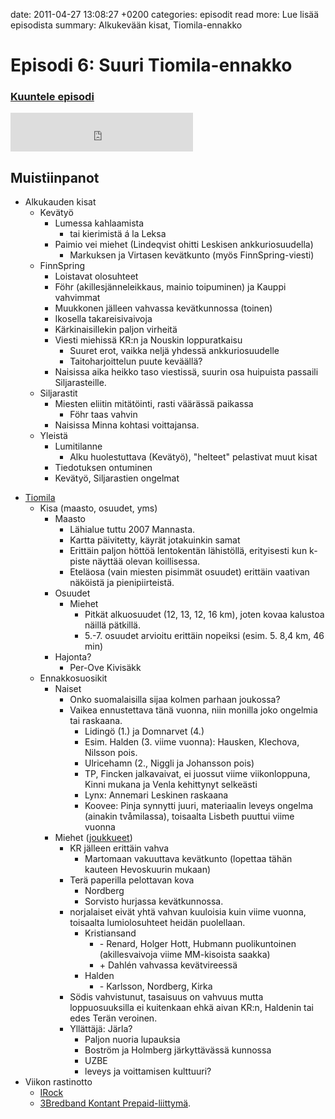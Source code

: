 date: 2011-04-27 13:08:27 +0200
categories: episodit
read more: Lue lis&auml;&auml; episodista
summary: Alkukev&auml;&auml;n kisat, Tiomila-ennakko

#  Episodi 6: Suuri Tiomila-ennakko

### [Kuuntele episodi](http://podcast.raskaasti.fi/3233/24960-episodi-6-suuri-tiomila-ennakko)
<iframe src="http://www.facebook.com/plugins/likebox.php?href=http%3A%2F%2Fwww.facebook.com%2Fpages%2FRaskaasti%2F164707666913459&amp;width=292&amp;colorscheme=dark&amp;show_faces=false&amp;stream=false&amp;header=false&amp;height=62" scrolling="no" frameborder="0" style="border:none; overflow:hidden; width:292px; height:62px;" allowTransparency="true">
</iframe>

  <h2>Muistiinpanot</h2>
<ul>
  <li>Alkukauden kisat
  </li>
  <li style="list-style: none">
    <ul>
      <li>Kev&auml;ty&ouml;
      </li>
      <li style="list-style: none">
        <ul>
          <li>Lumessa kahlaamista
          </li>
          <li style="list-style: none">
            <ul>
              <li>tai kierimist&auml; &aacute; la Leksa
              </li>
            </ul>
          </li>
          <li>Paimio vei miehet (Lindeqvist ohitti Leskisen ankkuriosuudella)
          </li>
          <li style="list-style: none">
            <ul>
              <li>Markuksen ja Virtasen kev&auml;tkunto (my&ouml;s FinnSpring-viesti)
              </li>
            </ul>
          </li>
        </ul>
      </li>
      <li>FinnSpring
      </li>
      <li style="list-style: none">
        <ul>
          <li>Loistavat olosuhteet
          </li>
          <li>F&ouml;hr (akillesj&auml;nneleikkaus, mainio toipuminen) ja Kauppi vahvimmat
          </li>
          <li>Muukkonen j&auml;lleen vahvassa kev&auml;tkunnossa (toinen)
          </li>
          <li>Ikosella takareisivaivoja
          </li>
          <li>K&auml;rkinaisillekin paljon virheit&auml;
          </li>
          <li>Viesti miehiss&auml; KR:n ja Nouskin loppuratkaisu
          </li>
          <li style="list-style: none">
            <ul>
              <li>Suuret erot, vaikka nelj&auml; yhdess&auml; ankkuriosuudelle
              </li>
              <li>Taitoharjoittelun puute kev&auml;&auml;ll&auml;?
              </li>
            </ul>
          </li>
          <li>Naisissa aika heikko taso viestiss&auml;, suurin osa huipuista passaili Siljarasteille.
          </li>
        </ul>
      </li>
      <li>Siljarastit
      </li>
      <li style="list-style: none">
        <ul>
          <li>Miesten eliitin mit&auml;t&ouml;inti, rasti v&auml;&auml;r&auml;ss&auml; paikassa
          </li>
          <li style="list-style: none">
            <ul>
              <li>F&ouml;hr taas vahvin
              </li>
            </ul>
          </li>
          <li>Naisissa Minna kohtasi voittajansa.
          </li>
        </ul>
      </li>
      <li>Yleist&auml;
      </li>
      <li style="list-style: none">
        <ul>
          <li>Lumitilanne
          </li>
          <li style="list-style: none">
            <ul>
              <li>Alku huolestuttava (Kev&auml;ty&ouml;), &quot;helteet&quot; pelastivat muut kisat
              </li>
            </ul>
          </li>
          <li>Tiedotuksen ontuminen
          </li>
          <li>Kev&auml;ty&ouml;, Siljarastien ongelmat
          </li>
        </ul>
      </li>
    </ul>
  </li>
</ul>
<ul>
  <li>
    <a href="http://www.10mila.se/2011/">Tiomila</a>
  </li>
  <li style="list-style: none">
    <ul>
      <li>Kisa (maasto, osuudet, yms)
      </li>
      <li style="list-style: none">
        <ul>
          <li>Maasto
          </li>
          <li style="list-style: none">
            <ul>
              <li>L&auml;hialue tuttu 2007 Mannasta.
              </li>
              <li>Kartta p&auml;ivitetty, k&auml;yr&auml;t jotakuinkin samat
              </li>
              <li>Eritt&auml;in paljon h&ouml;tt&ouml;&auml; lentokent&auml;n l&auml;hist&ouml;ll&auml;, erityisesti kun k-piste n&auml;ytt&auml;&auml; olevan koillisessa.
              </li>
              <li>Etel&auml;osa (vain miesten pisimm&auml;t osuudet) eritt&auml;in vaativan n&auml;k&ouml;ist&auml; ja pienipiirteist&auml;.
              </li>
            </ul>
          </li>
          <li>Osuudet
          </li>
          <li style="list-style: none">
            <ul>
              <li>Miehet
              </li>
              <li style="list-style: none">
                <ul>
                  <li>Pitk&auml;t alkuosuudet (12, 13, 12, 16 km), joten kovaa kalustoa n&auml;ill&auml; p&auml;tkill&auml;.
                  </li>
                  <li>5.-7. osuudet arvioitu eritt&auml;in nopeiksi (esim. 5. 8,4 km, 46 min)
                  </li>
                </ul>
              </li>
            </ul>
          </li>
          <li>Hajonta?
          </li>
          <li style="list-style: none">
            <ul>
              <li>Per-Ove Kivis&auml;kk
              </li>
            </ul>
          </li>
        </ul>
      </li>
      <li>Ennakkosuosikit
      </li>
      <li style="list-style: none">
        <ul>
          <li>Naiset
          </li>
          <li style="list-style: none">
            <ul>
              <li>Onko suomalaisilla sijaa kolmen parhaan joukossa?
              </li>
              <li>Vaikea ennustettava t&auml;n&auml; vuonna, niin monilla joko ongelmia tai raskaana.
              </li>
              <li style="list-style: none">
                <ul>
                  <li>Liding&ouml; (1.) ja Domnarvet (4.)
                  </li>
                  <li>Esim. Halden (3. viime vuonna): Hausken, Klechova, Nilsson pois.
                  </li>
                  <li>Ulricehamn (2., Niggli ja Johansson pois)
                  </li>
                  <li>TP, Fincken jalkavaivat, ei juossut viime viikonloppuna, Kinni mukana ja Venla kehittynyt selke&auml;sti
                  </li>
                  <li>Lynx: Annemari Leskinen raskaana
                  </li>
                  <li>Koovee: Pinja synnytti juuri, materiaalin leveys ongelma (ainakin tv&aring;milassa), toisaalta Lisbeth puuttui viime vuonna
                  </li>
                </ul>
              </li>
            </ul>
          </li>
          <li>Miehet (<a href="http://10mila.se/2011/index.asp?page=500500&amp;avd=30&amp;lang=0&amp;klass=Herrar&amp;visning=1">joukkueet</a>)
          </li>
          <li style="list-style: none">
            <ul>
              <li>KR j&auml;lleen eritt&auml;in vahva
              </li>
              <li style="list-style: none">
                <ul>
                  <li>Martomaan vakuuttava kev&auml;tkunto (lopettaa t&auml;h&auml;n kauteen Hevoskuurin mukaan)
                  </li>
                </ul>
              </li>
              <li>Ter&auml; paperilla pelottavan kova
              </li>
              <li style="list-style: none">
                <ul>
                  <li>Nordberg
                  </li>
                  <li>Sorvisto hurjassa kev&auml;tkunnossa.
                  </li>
                </ul>
              </li>
              <li>norjalaiset eiv&auml;t yht&auml; vahvan kuuloisia kuin viime vuonna, toisaalta lumiolosuhteet heid&auml;n puolellaan.
              </li>
              <li style="list-style: none">
                <ul>
                  <li>Kristiansand
                  </li>
                  <li style="list-style: none">
                    <ul>
                      <li>- Renard, Holger Hott, Hubmann puolikuntoinen (akillesvaivoja viime MM-kisoista saakka)
                      </li>
                      <li>+ Dahl&eacute;n vahvassa kev&auml;tvireess&auml;
                      </li>
                    </ul>
                  </li>
                  <li>Halden
                  </li>
                  <li style="list-style: none">
                    <ul>
                      <li>- Karlsson, Nordberg, Kirka
                      </li>
                    </ul>
                  </li>
                </ul>
              </li>
              <li>S&ouml;dis vahvistunut, tasaisuus on vahvuus mutta loppuosuuksilla ei kuitenkaan ehk&auml; aivan KR:n, Haldenin tai edes Ter&auml;n veroinen.
              </li>
              <li>Yll&auml;tt&auml;j&auml;: J&auml;rla?
              </li>
              <li style="list-style: none">
                <ul>
                  <li>Paljon nuoria lupauksia
                  </li>
                  <li>Bostr&ouml;m ja Holmberg j&auml;rkytt&auml;v&auml;ss&auml; kunnossa
                  </li>
                  <li>UZBE
                  </li>
                  <li>leveys ja voittamisen kulttuuri?
                  </li>
                </ul>
              </li>
            </ul>
          </li>
        </ul>
      </li>
    </ul>
  </li>
  <li>Viikon rastinotto
  </li>
  <li style="list-style: none">
    <ul>
      <li>
        <a href="http://vjsport.fi/kengat/irock/">IRock</a>
      </li>
      <li>
        <a href="http://www.tre.se/Privat/Mobilt-bredband/DataPrepaidPage/">3Bredband Kontant Prepaid-liittym&auml;</a>.
      </li>
    </ul>
  </li>
</ul>

